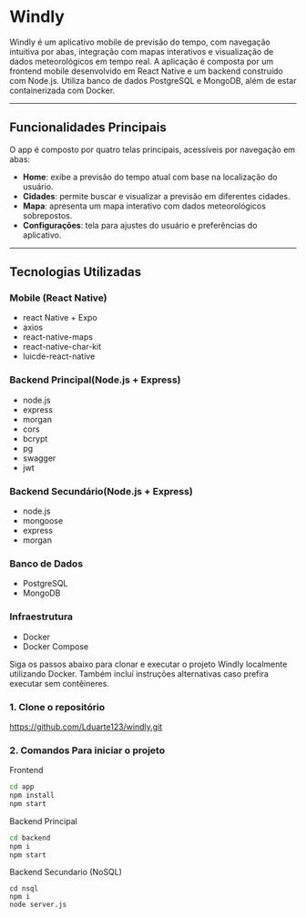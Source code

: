 # Windly

Windly é um aplicativo mobile de previsão do tempo, com navegação intuitiva por abas, integração com mapas interativos e visualização de dados meteorológicos em tempo real. A aplicação é composta por um frontend mobile desenvolvido em React Native e um backend construído com Node.js. Utiliza banco de dados PostgreSQL e MongoDB, além de estar containerizada com Docker.

---

## Funcionalidades Principais

O app é composto por quatro telas principais, acessíveis por navegação em abas:

- **Home**: exibe a previsão do tempo atual com base na localização do usuário.
- **Cidades**: permite buscar e visualizar a previsão em diferentes cidades.
- **Mapa**: apresenta um mapa interativo com dados meteorológicos sobrepostos.
- **Configurações**: tela para ajustes do usuário e preferências do aplicativo.

---

## Tecnologias Utilizadas

### Mobile (React Native)

- react Native  + Expo
- axios
- react-native-maps
- react-native-char-kit
- luicde-react-native

### Backend Principal(Node.js + Express)

- node.js
- express
- morgan
- cors
- bcrypt
- pg
- swagger
- jwt
  
### Backend Secundário(Node.js + Express)

- node.js
- mongoose
- express
- morgan

### Banco de Dados

- PostgreSQL
- MongoDB

### Infraestrutura

- Docker
- Docker Compose

Siga os passos abaixo para clonar e executar o projeto Windly localmente utilizando Docker. Também incluí instruções alternativas caso prefira executar sem contêineres.

### 1. Clone o repositório

https://github.com/Lduarte123/windly.git

### 2. Comandos Para iniciar o projeto
Frontend
```bash
cd app
npm install
npm start
```
Backend Principal
```bash
cd backend
npm i
npm start
```
Backend Secundario (NoSQL)
```
cd nsql
npm i
node server.js
```


